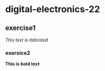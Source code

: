 # digital-electronics-22

## exercise1
_This text is italicized_

### exersice2
**This is bold text**
